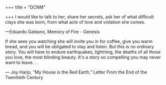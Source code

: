+++
title = "DCNM"

+++
I would like to talk to her, share her secrets, ask her of what difficult clays she was born, from what acts of love and violation she comes.

—Eduardo Galeano, Memory of Fire - Genesis

 

If she sees you watching she will invite you in for coffee, give you warm bread, and you will be obligated to stay and listen. But this is no ordinary story. You will have to endure earthquakes, lightning, the deaths of all those you love, the most blinding beauty. It's a story so compelling you may never want to leave. . .

— Joy Harjo, “My House is the Red Earth,” Letter From the End of the Twentieth Century